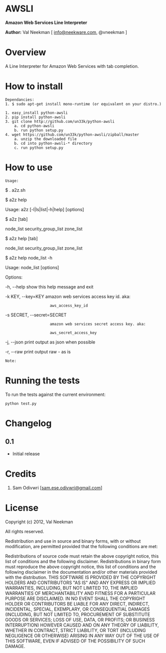 AWSLI
====================

**Amazon Web Services Line Interpreter**

**Author:** Val Neekman [ info@neekware.com, @vneekman ]


Overview
========

A Line Interpreter for Amazon Web Services with tab completion.


How to install
==================
    Dependancies:
    1. $ sudo apt-get install mono-runtime (or equivalent on your distro.)
    
    1. easy_install python-awsli
    2. pip install python-awsli
    3. git clone http://github.com/un33k/python-awsli
        a. cd python-awsli
        b. run python setup.py
    4. wget https://github.com/un33k/python-awsli/zipball/master
        a. unzip the downloaded file
        b. cd into python-awsli-* directory
        c. run python setup.py

How to use
=================

``Usage:``

$ . a2z.sh

$ a2z help

Usage: a2z [-l|ls|list|-h|help] <command> [options]

$ a2z [tab]

node_list    security_group_list     zone_list   

$ a2z help [tab]

node_list   security_group_list    zone_list

$ a2z help node_list -h

Usage: node_list [options]

Options:

  -h, --help            show this help message and exit
  
  -k KEY, --key=KEY     amazon web services access key id. aka:
  
                        aws_access_key_id
                        
  -s SECRET, --secret=SECRET
  
                        amazon web services secret access key. aka:
                        
                        aws_secret_access_key
                        
  -j, --json            print output as json when possible
  
  -r, --raw             print output raw - as is
   

``Note:``


Running the tests
=================

To run the tests against the current environment:

    python test.py

Changelog
=========

0.1
-----

* Initial release


Credits
=======
1. Sam Odivwri [sam.ese.odivwri@gmail.com]



License
=======

Copyright (c) 2012, Val Neekman

All rights reserved.

Redistribution and use in source and binary forms, with or without 
modification, are permitted provided that the following conditions are met:

Redistributions of source code must retain the above copyright notice, this 
list of conditions and the following disclaimer.
Redistributions in binary form must reproduce the above copyright notice, this 
list of conditions and the following disclaimer in the documentation and/or 
other materials provided with the distribution.
THIS SOFTWARE IS PROVIDED BY THE COPYRIGHT HOLDERS AND CONTRIBUTORS "AS IS" AND 
ANY EXPRESS OR IMPLIED WARRANTIES, INCLUDING, BUT NOT LIMITED TO, THE IMPLIED 
WARRANTIES OF MERCHANTABILITY AND FITNESS FOR A PARTICULAR PURPOSE ARE 
DISCLAIMED. IN NO EVENT SHALL THE COPYRIGHT HOLDER OR CONTRIBUTORS BE LIABLE 
FOR ANY DIRECT, INDIRECT, INCIDENTAL, SPECIAL, EXEMPLARY, OR CONSEQUENTIAL 
DAMAGES (INCLUDING, BUT NOT LIMITED TO, PROCUREMENT OF SUBSTITUTE GOODS OR 
SERVICES; LOSS OF USE, DATA, OR PROFITS; OR BUSINESS INTERRUPTION) HOWEVER 
CAUSED AND ON ANY THEORY OF LIABILITY, WHETHER IN CONTRACT, STRICT LIABILITY, 
OR TORT (INCLUDING NEGLIGENCE OR OTHERWISE) ARISING IN ANY WAY OUT OF THE USE 
OF THIS SOFTWARE, EVEN IF ADVISED OF THE POSSIBILITY OF SUCH DAMAGE.



